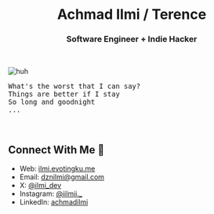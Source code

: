 <h1 align="center">Achmad Ilmi / Terence</h1>
<h3 align="center">Software Engineer + Indie Hacker</h3>

<br />

![huh](https://i.pinimg.com/originals/96/4e/1c/964e1ccc8d2331d6c1a025c36d2e5c09.gif)

<pre>What's the worst that I can say?
Things are better if I stay
So long and goodnight
...</pre>

<br />

## Connect With Me 🔗

- Web: [ilmi.evotingku.me](https://ilmi.evotingku.me)
- Email: [dznilmi@gmail.com](mailto:dznilmi@gmail.com)
- X: [@ilmi_dev](https://x.com/ilmi_dev)
- Instagram: [@iilmii.\_](https://www.instagram.com/iilmii._/)
- LinkedIn: [achmadilmi](https://www.linkedin.com/in/achmad-ilmi-al-akbar-89972b2a1/)
